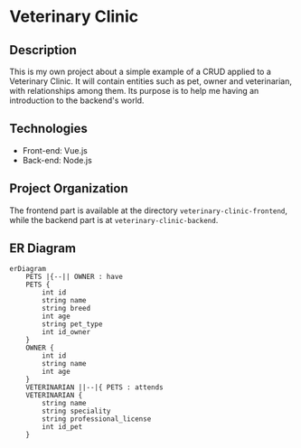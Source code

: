 # Veterinary Clinic

## Description
This is my own project about a simple example of a CRUD applied to a Veterinary Clinic. It will contain entities such as pet, owner and veterinarian, with relationships among them. Its purpose is to help me having an introduction to the backend's world. 

## Technologies 
- Front-end: Vue.js 
- Back-end: Node.js

## Project Organization
The frontend part is available at the directory `veterinary-clinic-frontend`, while the backend part is at `veterinary-clinic-backend`.

## ER Diagram

```mermaid
erDiagram
    PETS |{--|| OWNER : have
    PETS {
        int id
        string name
        string breed
        int age
        string pet_type
        int id_owner
    }
    OWNER {
        int id
        string name
        int age
    }
    VETERINARIAN ||--|{ PETS : attends
    VETERINARIAN {
        string name
        string speciality
        string professional_license
        int id_pet
    }
```
